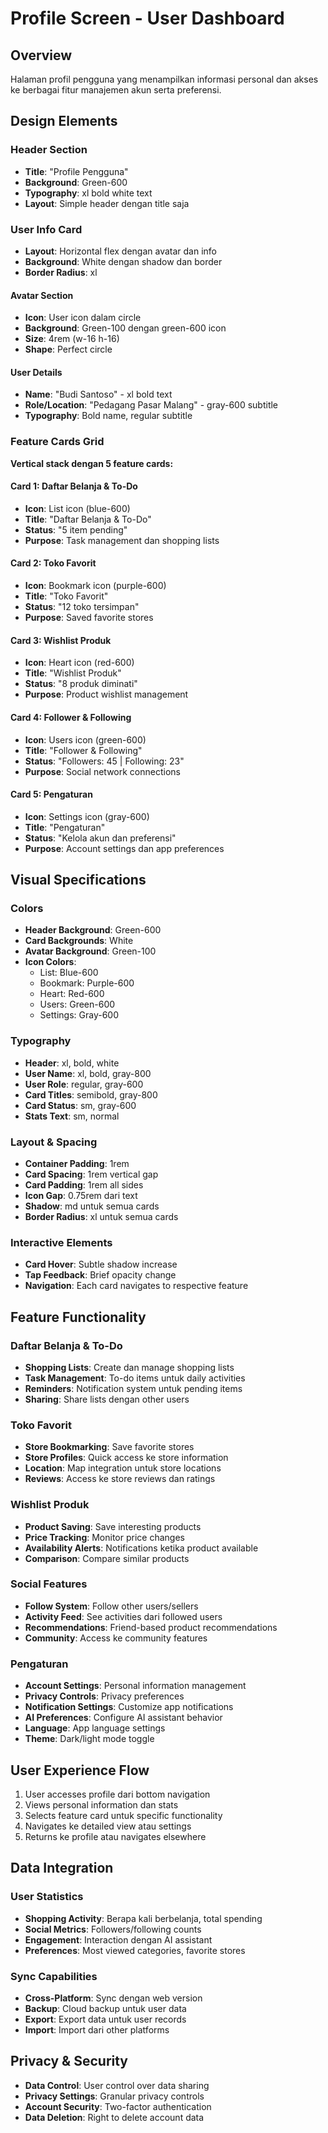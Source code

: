 # Profile Screen - User Dashboard

## Overview
Halaman profil pengguna yang menampilkan informasi personal dan akses ke berbagai fitur manajemen akun serta preferensi.

## Design Elements

### Header Section
- **Title**: "Profile Pengguna"
- **Background**: Green-600
- **Typography**: xl bold white text
- **Layout**: Simple header dengan title saja

### User Info Card
- **Layout**: Horizontal flex dengan avatar dan info
- **Background**: White dengan shadow dan border
- **Border Radius**: xl

#### Avatar Section
- **Icon**: User icon dalam circle
- **Background**: Green-100 dengan green-600 icon
- **Size**: 4rem (w-16 h-16)
- **Shape**: Perfect circle

#### User Details
- **Name**: "Budi Santoso" - xl bold text
- **Role/Location**: "Pedagang Pasar Malang" - gray-600 subtitle
- **Typography**: Bold name, regular subtitle

### Feature Cards Grid
**Vertical stack dengan 5 feature cards:**

#### Card 1: Daftar Belanja & To-Do
- **Icon**: List icon (blue-600)
- **Title**: "Daftar Belanja & To-Do"
- **Status**: "5 item pending"
- **Purpose**: Task management dan shopping lists

#### Card 2: Toko Favorit
- **Icon**: Bookmark icon (purple-600)
- **Title**: "Toko Favorit"
- **Status**: "12 toko tersimpan"
- **Purpose**: Saved favorite stores

#### Card 3: Wishlist Produk
- **Icon**: Heart icon (red-600)
- **Title**: "Wishlist Produk"
- **Status**: "8 produk diminati"
- **Purpose**: Product wishlist management

#### Card 4: Follower & Following
- **Icon**: Users icon (green-600)
- **Title**: "Follower & Following"
- **Status**: "Followers: 45 | Following: 23"
- **Purpose**: Social network connections

#### Card 5: Pengaturan
- **Icon**: Settings icon (gray-600)
- **Title**: "Pengaturan"
- **Status**: "Kelola akun dan preferensi"
- **Purpose**: Account settings dan app preferences

## Visual Specifications

### Colors
- **Header Background**: Green-600
- **Card Backgrounds**: White
- **Avatar Background**: Green-100
- **Icon Colors**: 
  - List: Blue-600
  - Bookmark: Purple-600
  - Heart: Red-600
  - Users: Green-600
  - Settings: Gray-600

### Typography
- **Header**: xl, bold, white
- **User Name**: xl, bold, gray-800
- **User Role**: regular, gray-600
- **Card Titles**: semibold, gray-800
- **Card Status**: sm, gray-600
- **Stats Text**: sm, normal

### Layout & Spacing
- **Container Padding**: 1rem
- **Card Spacing**: 1rem vertical gap
- **Card Padding**: 1rem all sides
- **Icon Gap**: 0.75rem dari text
- **Shadow**: md untuk semua cards
- **Border Radius**: xl untuk semua cards

### Interactive Elements
- **Card Hover**: Subtle shadow increase
- **Tap Feedback**: Brief opacity change
- **Navigation**: Each card navigates to respective feature

## Feature Functionality

### Daftar Belanja & To-Do
- **Shopping Lists**: Create dan manage shopping lists
- **Task Management**: To-do items untuk daily activities
- **Reminders**: Notification system untuk pending items
- **Sharing**: Share lists dengan other users

### Toko Favorit
- **Store Bookmarking**: Save favorite stores
- **Store Profiles**: Quick access ke store information
- **Location**: Map integration untuk store locations
- **Reviews**: Access ke store reviews dan ratings

### Wishlist Produk
- **Product Saving**: Save interesting products
- **Price Tracking**: Monitor price changes
- **Availability Alerts**: Notifications ketika product available
- **Comparison**: Compare similar products

### Social Features
- **Follow System**: Follow other users/sellers
- **Activity Feed**: See activities dari followed users
- **Recommendations**: Friend-based product recommendations
- **Community**: Access ke community features

### Pengaturan
- **Account Settings**: Personal information management
- **Privacy Controls**: Privacy preferences
- **Notification Settings**: Customize app notifications
- **AI Preferences**: Configure AI assistant behavior
- **Language**: App language settings
- **Theme**: Dark/light mode toggle

## User Experience Flow
1. User accesses profile dari bottom navigation
2. Views personal information dan stats
3. Selects feature card untuk specific functionality
4. Navigates ke detailed view atau settings
5. Returns ke profile atau navigates elsewhere

## Data Integration

### User Statistics
- **Shopping Activity**: Berapa kali berbelanja, total spending
- **Social Metrics**: Followers/following counts
- **Engagement**: Interaction dengan AI assistant
- **Preferences**: Most viewed categories, favorite stores

### Sync Capabilities
- **Cross-Platform**: Sync dengan web version
- **Backup**: Cloud backup untuk user data
- **Export**: Export data untuk user records
- **Import**: Import dari other platforms

## Privacy & Security
- **Data Control**: User control over data sharing
- **Privacy Settings**: Granular privacy controls
- **Account Security**: Two-factor authentication
- **Data Deletion**: Right to delete account data
